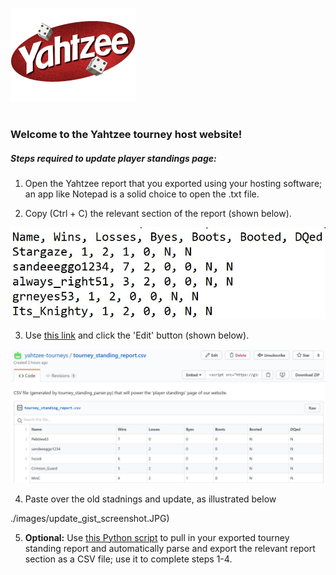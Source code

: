 ![](./images/yahtzee_logo(200x150).png)
#                 

### Welcome to the Yahtzee tourney host website!

##### Steps required to update player standings page:

1) Open the Yahtzee report that you exported using your hosting software; an app like Notepad is a solid choice to open the .txt file.

2) Copy (Ctrl + C) the relevant section of the report (shown below).

![](./images/yahtzee_report_screenshot.JPG)

3) Use [this link](https://gist.github.com/yahtzee-tourneys/418f01e9db9d70bc3cc5786fe15e266d) and click the 'Edit' button (shown below).

![](./images/gist_screenshot.JPG)

4) Paste over the old stadnings and update, as illustrated below

![]()./images/update_gist_screenshot.JPG)

5) **Optional:** Use [this Python script](https://gist.github.com/yahtzee-tourneys/fe71de88ae3bb68963c446a50078a4cc) to pull in your exported tourney standing report and automatically parse and export the relevant report section as a CSV file; use it to complete steps 1-4.
